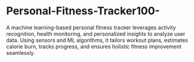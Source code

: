 # Personal-Fitness-Tracker100-
A machine learning-based personal fitness tracker leverages activity recognition, health monitoring, and personalized insights to analyze user data. Using sensors and ML algorithms, it tailors workout plans, estimates calorie burn, tracks progress, and ensures holistic fitness improvement seamlessly.
